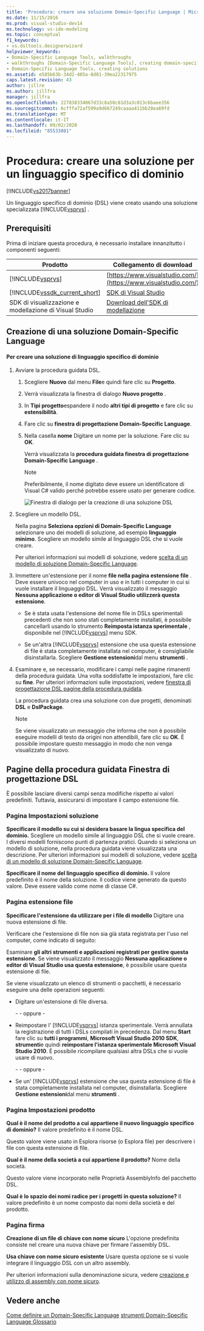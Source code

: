```yaml
---
title: 'Procedura: creare una soluzione Domain-Specific Language | Microsoft Docs'
ms.date: 11/15/2016
ms.prod: visual-studio-dev14
ms.technology: vs-ide-modeling
ms.topic: conceptual
f1_keywords:
- vs.dsltools.designerwizard
helpviewer_keywords:
- Domain-Specific Language Tools, walkthroughs
- walkthroughs [Domain-Specific Language Tools], creating domain-specific language
- Domain-Specific Language Tools, creating solutions
ms.assetid: e585b63b-34d2-405a-8d81-39ea22317975
caps.latest.revision: 43
author: jillre
ms.author: jillfra
manager: jillfra
ms.openlocfilehash: 227838334067d33c8a50c81d3a3c013c6baee356
ms.sourcegitcommit: 6cfffa72af599a9d667249caaaa411bb28ea69fd
ms.translationtype: MT
ms.contentlocale: it-IT
ms.lasthandoff: 09/02/2020
ms.locfileid: "85533081"
---
```

# <a name="how-to-create-a-domain-specific-language-solution"></a>Procedura: creare una soluzione per un linguaggio specifico di dominio
[!INCLUDE[vs2017banner](../includes/vs2017banner.md)]

Un linguaggio specifico di dominio (DSL) viene creato usando una soluzione specializzata [!INCLUDE[vsprvs](../includes/vsprvs-md.md)] .

## <a name="prerequisites"></a>Prerequisiti
 Prima di iniziare questa procedura, è necessario installare innanzitutto i componenti seguenti:

|Prodotto|Collegamento di download|
|-|-|
|[!INCLUDE[vsprvs](../includes/vsprvs-md.md)]|[https://www.visualstudio.com/](https://www.visualstudio.com/)|
|[!INCLUDE[vssdk_current_short](../includes/vssdk-current-short-md.md)]|[SDK di Visual Studio](../extensibility/visual-studio-sdk.md)|
|SDK di visualizzazione e modellazione di Visual Studio|[Download dell'SDK di modellazione](https://www.microsoft.com/download/details.aspx?id=48148)|

## <a name="creating-a-domain-specific-language-solution"></a>Creazione di una soluzione Domain-Specific Language

#### <a name="to-create-a-domain-specific-language-solution"></a>Per creare una soluzione di linguaggio specifico di dominio

1. Avviare la procedura guidata DSL.

   1. Scegliere **Nuovo** dal menu **File**e quindi fare clic su **Progetto**.

   2. Verrà visualizzata la finestra di dialogo **Nuovo progetto** .

   3. In **Tipi progetto**espandere il nodo **altri tipi di progetto** e fare clic su **estensibilità**.

   4. Fare clic su **finestra di progettazione Domain-Specific Language**.

   5. Nella casella **nome** Digitare un nome per la soluzione. Fare clic su **OK**.

       Verrà visualizzata la **procedura guidata finestra di progettazione Domain-Specific Language** .

      > [!NOTE]
      > Preferibilmente, il nome digitato deve essere un identificatore di Visual C# valido perché potrebbe essere usato per generare codice.

      ![Finestra di dialogo per la creazione di una soluzione DSL](../modeling/media/create-dsldialog.png "Create_DSLDialog")

2. Scegliere un modello DSL.

    Nella pagina **Seleziona opzioni di Domain-Specific Language** selezionare uno dei modelli di soluzione, ad esempio **linguaggio minimo**. Scegliere un modello simile al linguaggio DSL che si vuole creare.

    Per ulteriori informazioni sui modelli di soluzione, vedere [scelta di un modello di soluzione Domain-Specific Language](../modeling/choosing-a-domain-specific-language-solution-template.md).

3. Immettere un'estensione per il nome **file nella pagina estensione file** . Deve essere univoco nel computer in uso e in tutti i computer in cui si vuole installare il linguaggio DSL. Verrà visualizzato il messaggio **Nessuna applicazione o editor di Visual Studio utilizzerà questa estensione**.

   - Se è stata usata l'estensione del nome file in DSLs sperimentali precedenti che non sono stati completamente installati, è possibile cancellarli usando lo strumento **Reimposta istanza sperimentale** , disponibile nel [!INCLUDE[vsprvs](../includes/vsprvs-md.md)] menu SDK.

   - Se un'altra [!INCLUDE[vsprvs](../includes/vsprvs-md.md)] estensione che usa questa estensione di file è stata completamente installata nel computer, è consigliabile disinstallarla. Scegliere **Gestione estensioni**dal menu **strumenti** .

4. Esaminare e, se necessario, modificare i campi nelle pagine rimanenti della procedura guidata. Una volta soddisfatte le impostazioni, fare clic su **fine**. Per ulteriori informazioni sulle impostazioni, vedere [finestra di progettazione DSL pagine della procedura guidata](#settings).

    La procedura guidata crea una soluzione con due progetti, denominati **DSL** e **DslPackage**.

   > [!NOTE]
   > Se viene visualizzato un messaggio che informa che non è possibile eseguire modelli di testo da origini non attendibili, fare clic su **OK**. È possibile impostare questo messaggio in modo che non venga visualizzato di nuovo.

## <a name="the-dsl-designer-wizard-pages"></a><a name="settings"></a> Pagine della procedura guidata Finestra di progettazione DSL
 È possibile lasciare diversi campi senza modifiche rispetto ai valori predefiniti. Tuttavia, assicurarsi di impostare il campo estensione file.

### <a name="solution-settings-page"></a>Pagina Impostazioni soluzione
 **Specificare il modello su cui si desidera basare la lingua specifica del dominio.**
Scegliere un modello simile al linguaggio DSL che si vuole creare. I diversi modelli forniscono punti di partenza pratici. Quando si seleziona un modello di soluzione, nella procedura guidata viene visualizzata una descrizione. Per ulteriori informazioni sui modelli di soluzione, vedere [scelta di un modello di soluzione Domain-Specific Language](../modeling/choosing-a-domain-specific-language-solution-template.md).

 **Specificare il nome del linguaggio specifico di dominio.**
Il valore predefinito è il nome della soluzione. Il codice viene generato da questo valore. Deve essere valido come nome di classe C#.

### <a name="file-extension-page"></a>Pagina estensione file
 **Specificare l'estensione da utilizzare per i file di modello**
Digitare una nuova estensione di file.

 Verificare che l'estensione di file non sia già stata registrata per l'uso nel computer, come indicato di seguito:

 Esaminare **gli altri strumenti e applicazioni registrati per gestire questa estensione**. Se viene visualizzato il messaggio **Nessuna applicazione o editor di Visual Studio usa questa estensione**, è possibile usare questa estensione di file.

 Se viene visualizzato un elenco di strumenti o pacchetti, è necessario eseguire una delle operazioni seguenti:

- Digitare un'estensione di file diversa.

     \- - oppure -

- Reimpostare l' [!INCLUDE[vsprvs](../includes/vsprvs-md.md)] istanza sperimentale. Verrà annullata la registrazione di tutti i DSLs compilati in precedenza. Dal menu **Start** fare clic su **tutti i programmi**, **Microsoft Visual Studio 2010 SDK**, **strumenti**e quindi **reimpostare l'istanza sperimentale Microsoft Visual Studio 2010**. È possibile ricompilare qualsiasi altra DSLs che si vuole usare di nuovo.

     \- - oppure -

- Se un' [!INCLUDE[vsprvs](../includes/vsprvs-md.md)] estensione che usa questa estensione di file è stata completamente installata nel computer, disinstallarla. Scegliere **Gestione estensioni**dal menu **strumenti** .

### <a name="product-settings-page"></a>Pagina Impostazioni prodotto
 **Qual è il nome del prodotto a cui appartiene il nuovo linguaggio specifico di dominio?**
Il valore predefinito è il nome DSL.

 Questo valore viene usato in Esplora risorse (o Esplora file) per descrivere i file con questa estensione di file.

 **Qual è il nome della società a cui appartiene il prodotto?**
Nome della società.

 Questo valore viene incorporato nelle Proprietà AssemblyInfo del pacchetto DSL.

 **Qual è lo spazio dei nomi radice per i progetti in questa soluzione?**
Il valore predefinito è un nome composto dai nomi della società e del prodotto.

### <a name="signing-page"></a>Pagina firma
 **Creazione di un file di chiave con nome sicuro** L'opzione predefinita consiste nel creare una nuova chiave per firmare l'assembly DSL.

 **Usa chiave con nome sicuro esistente** Usare questa opzione se si vuole integrare il linguaggio DSL con un altro assembly.

 Per ulteriori informazioni sulla denominazione sicura, vedere [creazione e utilizzo di assembly con nome sicuro](/dotnet/standard/assembly/create-use-strong-named).

## <a name="see-also"></a>Vedere anche
 [Come definire un Domain-Specific Language](../modeling/how-to-define-a-domain-specific-language.md) [strumenti Domain-Specific Language Glossario](/previous-versions/bb126564(v=vs.100))
